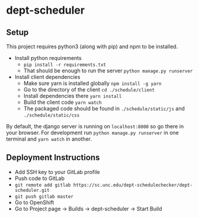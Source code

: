 # dept-scheduler

## Setup
This project requires python3 (along with pip) and npm to be installed.

* Install python requirements 
  * `pip install -r requirements.txt`
  * That should be enough to run the server `python manage.py runserver`
* Install client dependencies 
  * Make sure yarn is installed globally `npm install -g yarn`
  * Go to the directory of the client `cd ./schedule/client`
  * Install dependencies there `yarn install`
  * Build the client code `yarn watch`
  * The packaged code should be found in `./schedule/static/js` and `./schedule/static/css`

By default, the django server is running on `localhost:8000` so go there in your browser. For development run `python manage.py runserver` in one terminal and `yarn watch` in another.

## Deployment Instructions

* Add SSH key to your GitLab profile
* Push code to GitLab
 * `git remote add gitlab https://sc.unc.edu/dept-schedulechecker/dept-scheduler.git`
 * `git push gitlab master`
* Go to OpenShift
 * Go to Project page -> Builds -> dept-scheduler -> Start Build
